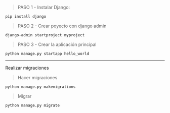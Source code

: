 > PASO 1 - Instalar Django:

    pip install django

> PASO 2 - Crear poyecto con django admin

    django-admin startproject myproject

> PASO 3 - Crear la aplicación principal

    python manage.py startapp hello_world

--------------------------------------------

Realizar migraciones

> Hacer migraciones

    python manage.py makemigrations

> Migrar

    python manage.py migrate